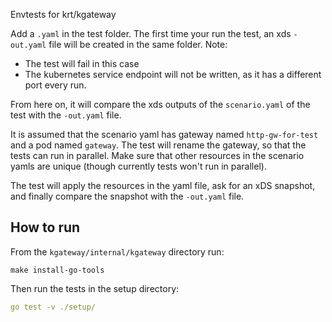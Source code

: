 Envtests for krt/kgateway

Add a `.yaml` in the test folder.
The first time your run the test, an xds `-out.yaml` file will be created in the same folder.
Note:
- The test will fail in this case
- The kubernetes service endpoint will not be written, as it has a different port every run.

From here on, it will compare the xds outputs of the `scenario.yaml` of the test with the `-out.yaml` file.

It is assumed that the scenario yaml has gateway named `http-gw-for-test` and a pod named `gateway`.
The test will rename the gateway, so that the tests can run in parallel. Make sure that other resources
in the scenario yamls are unique (though currently tests won't run in parallel).

The test will apply the resources in the yaml file, ask for an xDS snapshot, and finally compare the snapshot with the `-out.yaml` file.

## How to run

From the `kgateway/internal/kgateway` directory run:

```shell
make install-go-tools
```

Then run the tests in the setup directory:
```yaml
go test -v ./setup/
```